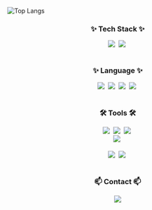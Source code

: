 ![Top Langs](https://github-readme-stats.vercel.app/api/top-langs/?username=ayz1070&layout=compact&theme=tokyonight)




<h3 align="center">✨ Tech Stack ✨</h3>
<div align="center">
  <img src="https://img.shields.io/badge/flutter-44D2F2?style=for-the-badge&logo=flutter&logoColor=white" />&nbsp
  <img src="https://img.shields.io/badge/android-3DDC84?style=for-the-badge&logo=android&logoColor=white" />&nbsp
</div>



<br>

<h3 align="center">✨ Language ✨</h3>


<div align="center">
  <img src="https://img.shields.io/badge/java-F22233?style=for-the-badge&logo=openjdk&logoColor=white" />&nbsp
  <img src="https://img.shields.io/badge/python-4480A6?style=for-the-badge&logo=python&logoColor=white" />&nbsp
  <img src="https://img.shields.io/badge/dart-44D2F2?style=for-the-badge&logo=dart&logoColor=white" />&nbsp
  <img src="https://img.shields.io/badge/kotlin-8A26A6.svg?style=for-the-badge&logo=kotlin&logoColor=white" />&nbsp
</div>



<br>

<h3 align="center">🛠 Tools 🛠</h3>
<div align="center">
  <img src="https://img.shields.io/badge/git-F05033.svg?style=for-the-badge&logo=git&logoColor=white" />&nbsp
  <img src="https://img.shields.io/badge/github-181717.svg?style=for-the-badge&logo=github&logoColor=white" />&nbsp
  <img src="https://img.shields.io/badge/Notion-F3F3F3.svg?style=for-the-badge&logo=notion&logoColor=white" />&nbsp
</div>

<div align="center">
  <img src="https://img.shields.io/badge/figma-F24E1E.svg?style=for-the-badge&logo=figma&logoColor=white" />&nbsp
</div>

<br>

<div align="center">
  <img src="https://img.shields.io/badge/androidstudio-2C2C32.svg?style=for-the-badge&logo=androidstudio&logoColor=white" />&nbsp
  <img src="https://img.shields.io/badge/intellij-2C2C32.svg?style=for-the-badge&logo=intellij&logoColor=white" />&nbsp
<!--   <img src="https://img.shields.io/badge/Colab-2C2C32.svg?style=for-the-badge&logo=googlecolab&logoColor=F9AB00" />&nbsp -->
</div>

<br>

<h3 align="center">📫 Contact 📫</h3>
<div align="center">
  <a href="https://developer-comingsoon.tistory.com/">
    <img src="https://img.shields.io/badge/Tistory-1EBC8F?style=for-the-badge&logo=tistory&logoColor=white" />
  </a>
</div>
